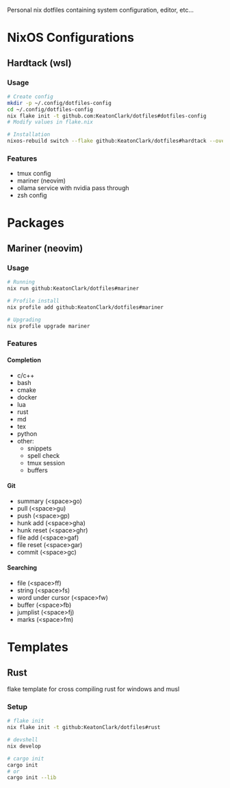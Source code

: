 Personal nix dotfiles containing system configuration, editor, etc...

# NixOS Configurations
## Hardtack (wsl)
### Usage
```sh
# Create config
mkdir -p ~/.config/dotfiles-config
cd ~/.config/dotfiles-config
nix flake init -t github.com:KeatonClark/dotfiles#dotfiles-config
# Modify values in flake.nix

# Installation
nixos-rebuild switch --flake github:KeatonClark/dotfiles#hardtack --override-input dotfiles-config path:~/.config/dotfiles-config
```
### Features
- tmux config
- mariner (neovim)
- ollama service with nvidia pass through
- zsh config

# Packages
## Mariner (neovim)
### Usage
```sh 
# Running
nix run github:KeatonClark/dotfiles#mariner

# Profile install
nix profile add github:KeatonClark/dotfiles#mariner

# Upgrading
nix profile upgrade mariner
```
### Features
#### Completion
- c/c++
- bash
- cmake
- docker
- lua
- rust
- md
- tex
- python
- other:
    - snippets
    - spell check
    - tmux session
    - buffers
#### Git
- summary (<space\>go)
- pull (<space\>gu)
- push (<space\>gp)
- hunk add (<space\>gha)
- hunk reset (<space\>ghr)
- file add (<space\>gaf)
- file reset (<space\>gar)
- commit (<space\>gc)
#### Searching
- file (<space\>ff)
- string (<space\>fs)
- word under cursor (<space\>fw)
- buffer (<space\>fb)
- jumplist (<space\>fj)
- marks (<space\>fm)

# Templates
## Rust
flake template for cross compiling rust for windows and musl
### Setup 
```sh
# flake init
nix flake init -t github:KeatonClark/dotfiles#rust

# devshell
nix develop

# cargo init
cargo init
# or
cargo init --lib
```

